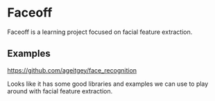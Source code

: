 # Faceoff
Faceoff is a learning project focused on facial feature extraction.
## Examples
https://github.com/ageitgey/face_recognition

Looks like it has some good libraries and examples we can use to play around with facial feature extraction.
